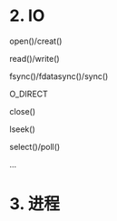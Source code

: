 # 2. IO

open()/creat()

read()/write()

fsync()/fdatasync()/sync()

O_DIRECT

close()

lseek()

select()/poll()

...


# 3. 进程
